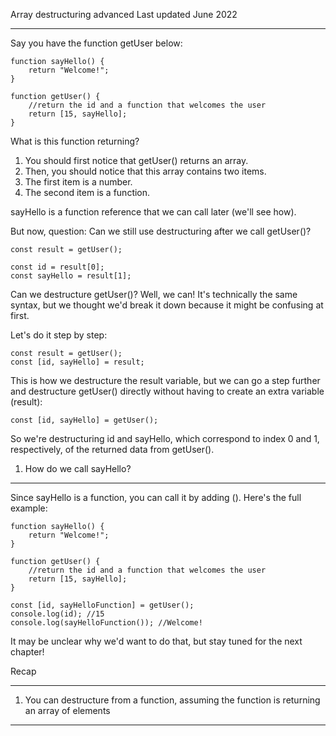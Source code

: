 Array destructuring advanced
Last updated June 2022
***
Say you have the function getUser below:

```
function sayHello() {
    return "Welcome!";
}

function getUser() {
    //return the id and a function that welcomes the user
    return [15, sayHello];
}
```
What is this function returning?

   1. You should first notice that getUser() returns an array.
   2. Then, you should notice that this array contains two items.
   3. The first item is a number.
   4. The second item is a function.

sayHello is a function reference that we can call later (we'll see how).

But now, question: Can we still use destructuring after we call getUser()?

```
const result = getUser();

const id = result[0];
const sayHello = result[1];
```
Can we destructure getUser()?
Well, we can! It's technically the same syntax, but we thought we'd break it down because it might be confusing at first.

Let's do it step by step:
```
const result = getUser();
const [id, sayHello] = result;
```
This is how we destructure the result variable, but we can go a step further and destructure getUser() directly without having to create an extra variable (result):
```
const [id, sayHello] = getUser();
```
So we're destructuring id and sayHello, which correspond to index 0 and 1, respectively, of the returned data from getUser().

1. How do we call sayHello?
***
Since sayHello is a function, you can call it by adding (). Here's the full example:
```
function sayHello() {
    return "Welcome!";
}

function getUser() {
    //return the id and a function that welcomes the user
    return [15, sayHello];
}

const [id, sayHelloFunction] = getUser();
console.log(id); //15
console.log(sayHelloFunction()); //Welcome!
```
It may be unclear why we'd want to do that, but stay tuned for the next chapter!

Recap
***
   1. You can destructure from a function, assuming the function is returning an array of elements
***
